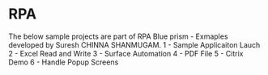 # RPA

The below sample projects are part of RPA Blue prism - Exmaples developed by Suresh CHINNA SHANMUGAM. 
1 - Sample Applicaiton Lauch 
2 - Excel Read and Write 
3 - Surface Automation 
4 - PDF File
5 - Citrix Demo
6 - Handle Popup Screens

